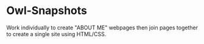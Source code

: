 # Owl-Snapshots
Work individually to create "ABOUT ME" webpages then join pages together to create a single site using HTML/CSS.
